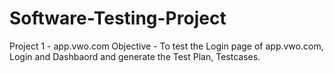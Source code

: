 # Software-Testing-Project
Project 1 - app.vwo.com
Objective - To test the Login page of app.vwo.com, Login and Dashbaord and generate the Test Plan, Testcases.
